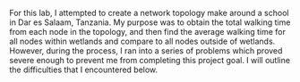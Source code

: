 For this lab, I attempted to create a network topology make around a school in Dar es Salaam, Tanzania. My purpose was to obtain the total walking time from each node in the topology, and then find the average walking time for all nodes within wetlands and compare to all nodes outside of wetlands. However, during the process, I ran into a series of problems which proved severe enough to prevent me from completing this project goal. I will outline the difficulties that I encountered below.

